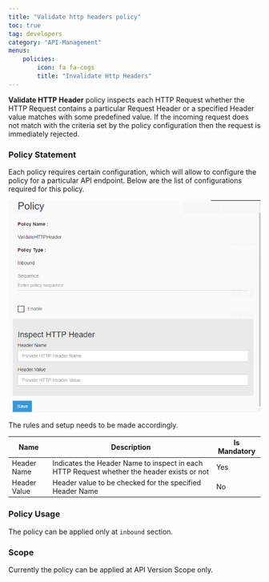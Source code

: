 ```yaml
---
title: "Validate http headers policy"
toc: true
tag: developers
category: "API-Management"
menus: 
    policies:
        icon: fa fa-cogs
        title: "Invalidate Http Headers" 
---
```

**Validate HTTP Header** policy inspects each HTTP Request whether the HTTP Request contains a particular 
Request Header or a specified Header value matches with some predefined value. If the incoming request
does not match with the criteria set by the policy configuration then the request is immediately 
rejected.

### Policy Statement

Each policy requires certain configuration, which will allow to configure the policy for a particular API endpoint. 
Below are the list of configurations required for this policy.

![Validate H T T P Header Policy](/staticfiles/api-management/media/ValidateHTTPHeaderPolicy.PNG)

The rules and setup needs to be made accordingly. 

|Name|Description|Is Mandatory
|-----------|--------------------|----------
|Header Name|Indicates the Header Name to inspect in each HTTP Request whether the header exists or not|Yes|
|Header Value|Header value to be checked for the specified Header Name|No

### Policy Usage

The policy can be applied only at `inbound` section.

### Scope

Currently the policy can be applied at API Version Scope only.
